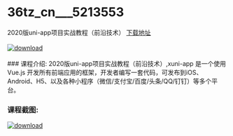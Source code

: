 # 36tz_cn___5213553
2020版uni-app项目实战教程（前沿技术）
[下载地址](http://www.36tz.cn/article/5213553 "下载地址")
<br/></br>[![download](http://36tz.cn/muke_img/2020_06_1-1-300x187.png "下载地址")](http://www.36tz.cn/article/5213553 "下载地址")
<br/></br>### 课程介绍:
2020版uni-app项目实战教程（前沿技术）,xuni-app 是一个使用 Vue.js 开发所有前端应用的框架，开发者编写一套代码，可发布到iOS、Android、H5、以及各种小程序（微信/支付宝/百度/头条/QQ/钉钉）等多个平台。

### 课程截图:
[![download](http://36tz.cn/muke_img/2020_06_2-1.png "下载地址")](http://www.36tz.cn/article/5213553 "下载地址")
